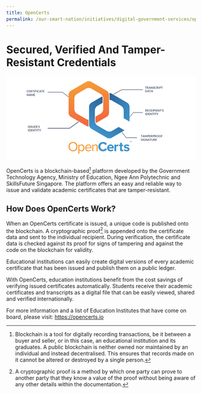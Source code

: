 ```yaml
---
title: OpenCerts
permalink: /our-smart-nation/initiatives/digital-government-services/opencerts
---
```


# Secured, Verified And Tamper-Resistant Credentials 

![Open Certs](/images/our-smart-nation/Initiatives/OpenCerts.png)

OpenCerts is a blockchain-based[^1] platform developed by the Government Technology Agency, Ministry of Education, Ngee Ann Polytechnic and SkillsFuture Singapore. The platform offers an easy and reliable way to issue and validate academic certificates that are tamper-resistant.

[^1]: Blockchain is a tool for digitally recording transactions, be it between a buyer and seller, or in this case, an educational institution and its graduates. A public blockchain is neither owned nor maintained by an individual and instead decentralised. This ensures that records made on it cannot be altered or destroyed by a single person.


## How Does OpenCerts Work?

When an OpenCerts certificate is issued, a unique code is published onto the blockchain. A cryptographic proof[^2] is appended onto the certificate data and sent to the individual recipient. During verification, the certificate data is checked against its proof for signs of tampering and against the code on the blockchain for validity.

[^2]: A cryptographic proof is a method by which one party can prove to another party that they know a value of the proof without being aware of any other details within the documentation.

Educational institutions can easily create digital versions of every academic certificate that has been issued and publish them on a public ledger.

With OpenCerts, education institutions benefit from the cost savings of verifying issued certificates automatically. Students receive their academic certificates and transcripts as a digital file that can be easily viewed, shared and verified internationally.

For more information and a list of Education Institutes that have come on board, please visit: <a href="https://opencerts.io" target="_blank">https://opencerts.io</a>
